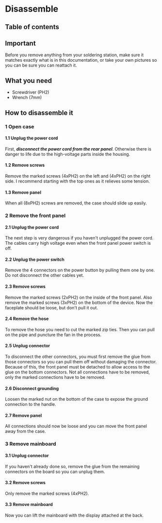 # Disassemble
## Table of contents

## Important
Before you remove anything from your soldering station, make sure it matches exactly what is in this documentation, or take your own pictures so you can be sure you can reattach it.

## What you need
- Screwdriver (PH2)
- Wrench (7mm)

## How to disassemble it
### 1 Open case
#### 1.1 Unplug the power cord
First, ***disconnect the power cord from the rear panel***. Otherwise there is danger to life due to the high-voltage parts inside the housing.
#### 1.2 Remove screws
Remove the marked screws (4xPH2) on the left and (4xPH2) on the right side. I recommend starting with the top ones as it relieves some tension.
#### 1.3 Remove panel
When all (8xPH2) screws are removed, the case should slide up easily.

### 2 Remove the front panel
#### 2.1 Unplug the power cord
The next step is very dangerous if you haven't unplugged the power cord. The cables carry high voltage even when the front panel power switch is off.
#### 2.2 Unplug the power switch
Remove the 4 connectors on the power button by pulling them one by one. Do not disconnect the other cables yet.
#### 2.3 Remove screws
Remove the marked screws (2xPH2) on the inside of the front panel. Also remove the marked screws (3xPH2) on the bottom of the device. Now the faceplate should be loose, but don't pull it out.
#### 2.4 Remove the hose
To remove the hose you need to cut the marked zip ties. Then you can pull on the pipe and puncture the fan in the process.
#### 2.5 Unplug connector
To disconnect the other connectors, you must first remove the glue from those connectors so you can pull them off without damaging the connector. Because of this, the front panel must be detached to allow access to the glue on the bottom connectors. Not all connections have to be removed, only the marked connections have to be removed.
#### 2.6 Disconnect grounding
Loosen the marked nut on the bottom of the case to expose the ground connection to the handle.
#### 2.7 Remove panel
All connections should now be loose and you can move the front panel away from the case.

### 3 Remove mainboard
#### 3.1 Unplug connector
If you haven't already done so, remove the glue from the remaining connectors on the board so you can unplug them.
#### 3.2 Remove screws
Only remove the marked screws (4xPH2).
#### 3.3 Remove mainboard
Now you can lift the mainboard with the display attached at the back.